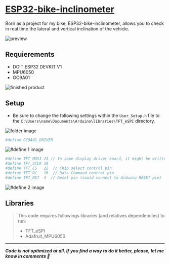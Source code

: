 # [ESP32-bike-inclinometer](https://github.com/EmaBixD/ESP32-bike-inclinometer)

Born as a project for my bike, ESP32-bike-inclinometer, allows you to check in real time the lateral and vertical inclination of the vehicle.

![preview](https://i.imgur.com/hwz9wB1.gif)

## Requierements
- DOIT ESP32 DEVKIT V1
- MPU6050
- GC9A01

![finished product](https://i.imgur.com/pNKJaol_d.webp?maxwidth=760&fidelity=grand)

## Setup

- Be sure to change the following settings within the `User_Setup.h` file to the `C:\Users\name\Documents\Arduino\libraries\TFT_eSPI` directory.

![folder image](https://i.imgur.com/OH7uUhl.png)

```sh
#define GC9A01_DRIVER
```

![#define 1 image](https://i.imgur.com/72G7aAP.png)

```sh
#define TFT_MOSI 23 // In some display driver board, it might be written as "SDA" and so on.
#define TFT_SCLK 18
#define TFT_CS   22  // Chip select control pin
#define TFT_DC   16  // Data Command control pin
#define TFT_RST  4  // Reset pin (could connect to Arduino RESET pin)
```

![#define 2 image](https://i.imgur.com/sEBBDJk_d.webp?maxwidth=760&fidelity=grand)

## Libraries

> This code requires followings libraries (and relatives dependencies) to run:
> - TFT_eSPI
> - Adafruit_MPU6050

---
***Code is not optimized at all. If you find a way to do it better, please, let me know in comments 🤗***

